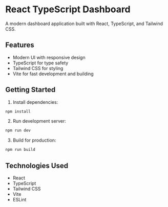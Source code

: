 # React TypeScript Dashboard

A modern dashboard application built with React, TypeScript, and Tailwind CSS.

## Features

- Modern UI with responsive design
- TypeScript for type safety
- Tailwind CSS for styling
- Vite for fast development and building

## Getting Started

1. Install dependencies:
```bash
npm install
```

2. Run development server:
```bash
npm run dev
```

3. Build for production:
```bash
npm run build
```

## Technologies Used

- React
- TypeScript
- Tailwind CSS
- Vite
- ESLint
